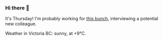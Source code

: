 ### Hi there :wave:

It's Thursday! I'm probably working for [this bunch](https://github.com/kohofinancial), interviewing a potential new colleague.

Weather in Victoria BC: sunny, at +9°C.
